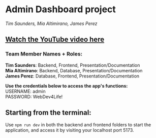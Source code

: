 # Admin Dashboard project

_Tim Saunders, Mia Altimirano, James Perez_

## [Watch the YouTube video here](https://youtu.be/u_JJ7l4NZuQ)

### Team Member Names + Roles:

**Tim Saunders**: Backend, Frontend, Presentation/Documentation
\
**Mia Altimirano**: Backend, Database, Presentation/Documentation
\
**James Perez**: Database, Frontend, Presentation/Documentation

**Use the credentials below to access the app's functions:**
<br>
USERNAME: admin
<br>
PASSWORD: WebDev4Life!

## Starting from the terminal:
Use `npm run dev` in both the backend and frontend folders to start the application, and access it by visiting your localhost port 5173.
